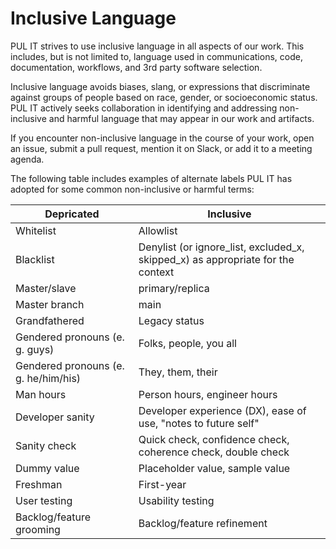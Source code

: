 # Inclusive Language

PUL IT strives to use inclusive language in all aspects of our work. This includes, but is not limited to, language used in communications, code, documentation, workflows, and 3rd party software selection.

Inclusive language avoids biases, slang, or expressions that discriminate against groups of people based on race, gender, or socioeconomic status. PUL IT actively seeks collaboration in identifying and addressing non-inclusive and harmful language that may appear in our work and artifacts.

If you encounter non-inclusive language in the course of your work, open an issue, submit a pull request, mention it on Slack, or add it to a meeting agenda.

The following table includes examples of alternate labels PUL IT has adopted for some common non-inclusive or harmful terms:

| Depricated             | Inclusive         |
| ---------------------- | -------------- |
| Whitelist              | Allowlist |
| Blacklist              | Denylist (or ignore_list, excluded_x, skipped_x) as appropriate for the context   |
| Master/slave           | primary/replica         |
| Master branch          | main |
| Grandfathered          | Legacy status |
| Gendered pronouns (e. g. guys) | 	Folks, people, you all |
| Gendered pronouns (e. g. he/him/his) | 	They, them, their |
| Man hours              | 	Person hours, engineer hours |
| Developer sanity       | 	Developer experience (DX), ease of use, "notes to future self" |
| Sanity check           | 	Quick check, confidence check, coherence check, double check |
| Dummy value            | 	Placeholder value, sample value |
| Freshman               | 		First-year |
| User testing           | 	Usability testing |
| Backlog/feature grooming       | 	Backlog/feature refinement |
